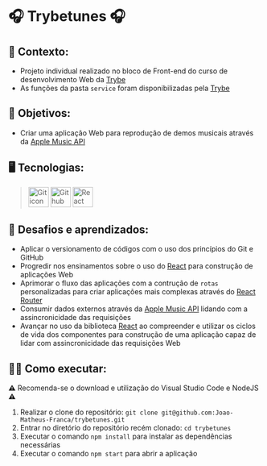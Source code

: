 # 🎧 Trybetunes 🎧 #
## 📝 Contexto: 
* Projeto individual realizado no bloco de Front-end do curso de desenvolvimento Web da
<a href="https://www.betrybe.com/">Trybe</a>
* As funções da pasta ``` service ``` foram disponibilizadas pela
<a href="https://www.betrybe.com/">Trybe</a>
## 🎯 Objetivos: 
* Criar uma aplicação Web para reprodução de demos musicais através da
<a href="https://developer.apple.com/documentation/applemusicapi">Apple Music API</a>
## 🖥️ Tecnologias:
> <img src="https://cdn.jsdelivr.net/gh/devicons/devicon/icons/git/git-original.svg" height=40 alt="Git icon"/>
> <img src="https://cdn.jsdelivr.net/gh/devicons/devicon/icons/github/github-original.svg" height=40 alt="Github icon"/>
> <img src="https://cdn.jsdelivr.net/gh/devicons/devicon/icons/react/react-original.svg" height=40 alt="React icon"/>
## 🧠 Desafios e aprendizados:
* Aplicar o versionamento de códigos com o uso dos princípios do Git e GitHub
* Progredir nos ensinamentos sobre o uso do <a href="https://react.dev/">React</a> para construção de aplicações Web 
* Aprimorar o fluxo das aplicações com a contrução de ``` rotas ``` personalizadas para criar aplicações mais complexas através do 
<a href="https://reactrouter.com/en/main">React Router</a>
* Consumir dados externos através da <a href="https://developer.apple.com/documentation/applemusicapi">Apple Music API</a> lidando com a assincronicidade das requisições
* Avançar no uso da biblioteca <a href="https://react.dev/">React</a> ao compreender e utilizar os ciclos de vida dos componentes para construção de uma aplicação capaz de lidar com assincronicidade das requisições Web
## 👨‍💻 Como executar: 
⚠️ Recomenda-se o download e utilização do Visual Studio Code e NodeJS ⚠️
1. Realizar o clone do repositório: ``` git clone git@github.com:Joao-Matheus-Franca/trybetunes.git ```
2. Entrar no diretório do repositório recém clonado: ``` cd trybetunes ``` 
3. Executar o comando ``` npm install ``` para instalar as dependências necessárias
4. Executar o comando ``` npm start ``` para abrir a aplicação
